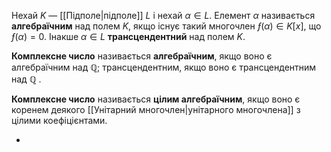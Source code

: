 Нехай $K$ — [[Підполе|пiдполе]] $L$ i нехай $α \in L$.
Елемент $α$ називається __алгебраїчним__ над полем $K$, якщо iснує такий многочлен $ƒ (\alpha) \in K[x]$, що $ƒ (α) = 0$.
Інакше $\alpha \in L$ __трансцендентний__ над полем $K$.

__Комплексне число__ називається __алгебраїчним__, якщо воно є алгебраїчним над $\mathbb{Q}$;
трансцендентним, якщо воно є трансцендентним над $\mathbb{Q}$ .

__Комплексне число__ називається __цiлим алгебраїчним__, якщо воно є коренем деякого
[[Унітарний многочлен|унiтарного многочлена]] з цiлими коефiцiєнтами.

*